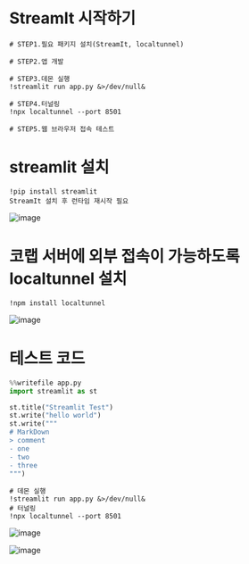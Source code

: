 # StreamIt 시작하기
```
# STEP1.필요 패키지 설치(StreamIt, localtunnel)

# STEP2.앱 개발

# STEP3.데몬 실행
!streamlit run app.py &>/dev/null&

# STEP4.터널링
!npx localtunnel --port 8501

# STEP5.웹 브라우저 접속 테스트

```

# streamlit 설치
```
!pip install streamlit
StreamIt 설치 후 런타임 재시작 필요
```
![image](https://user-images.githubusercontent.com/102650331/169513227-12b8ae43-1ef6-4c14-a2ac-8f755c290cb5.png)

# 코랩 서버에 외부 접속이 가능하도록 localtunnel 설치
```
!npm install localtunnel

```
![image](https://user-images.githubusercontent.com/102650331/169514115-7cea17d6-bb2b-4d64-b1d5-b5cb24b7945e.png)

# 테스트 코드
```python
%%writefile app.py
import streamlit as st

st.title("Streamlit Test")
st.write("hello world")
st.write("""
# MarkDown
> comment
- one
- two
- three
""")

```

```
# 데몬 실행
!streamlit run app.py &>/dev/null&
# 터널링
!npx localtunnel --port 8501
```
![image](https://user-images.githubusercontent.com/102650331/169514422-94319bfd-d259-46d5-bb4b-260db2f3db93.png)

![image](https://user-images.githubusercontent.com/102650331/169515188-fab2b1b4-72ca-4418-a087-47ab69569777.png)

